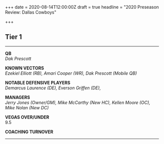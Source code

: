 +++
date = 2020-08-14T12:00:00Z
draft = true
headline = "2020 Preseason Review: Dallas Cowboys"

+++
## Tier 1

***

**QB**  
_Dak Prescott_

**KNOWN VECTORS**  
_Ezekiel Elliott (RB), Amari Cooper (WR), Dak Prescott (Mobile QB)_

**NOTABLE DEFENSIVE PLAYERS**  
_Demarcus Laurence (DE), Everson Griffen (DE),_ 

**MANAGERS**  
_Jerry Jones (Owner/GM), Mike McCarthy (New HC), Kellen Moore (OC), Mike Nolan (New DC)_

**VEGAS OVER/UNDER**  
9\.5

**COACHING TURNOVER**

***